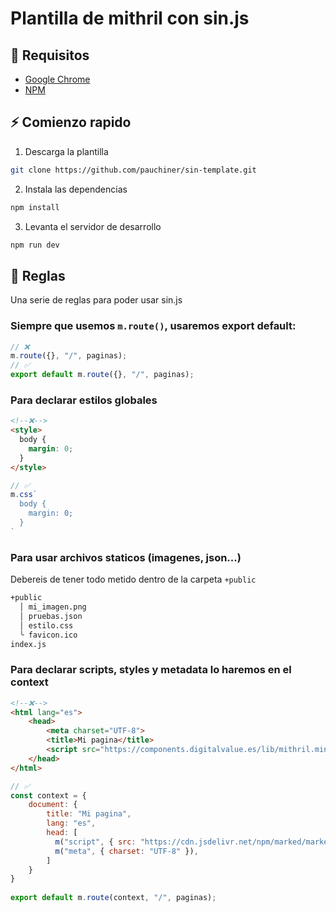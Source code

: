 # Plantilla de mithril con sin.js

## 🔧 Requisitos
- [Google Chrome](https://www.google.com/chrome)
- [NPM](https://docs.npmjs.com/downloading-and-installing-node-js-and-npm)

## ⚡ Comienzo rapido

1. Descarga la plantilla
```bash
git clone https://github.com/pauchiner/sin-template.git
```
2. Instala las dependencias
```bash
npm install
```
3. Levanta el servidor de desarrollo
```bash
npm run dev
```

## 📏 Reglas
Una serie de reglas para poder usar sin.js

### Siempre que usemos `m.route()`, usaremos export default:
```js
// ❌
m.route({}, "/", paginas);
// ✅ 
export default m.route({}, "/", paginas);
```

### Para declarar estilos globales
```html
<!--❌-->
<style>
  body {
    margin: 0;
  }
</style>
```
```js
// ✅ 
m.css`
  body {
    margin: 0;
  }
`
```

### Para usar archivos staticos (imagenes, json...)
Debereis de tener todo metido dentro de la carpeta `+public`
```bash
+public
  │ mi_imagen.png
  │ pruebas.json
  │ estilo.css
  ╰ favicon.ico
index.js
```

### Para declarar scripts, styles y metadata lo haremos en el context
```html
<!--❌-->
<html lang="es">
    <head>
        <meta charset="UTF-8">
        <title>Mi pagina</title>
        <script src="https://components.digitalvalue.es/lib/mithril.min.js"></script>
    </head>
</html>
```
```js
// ✅ 
const context = {
    document: {
        title: "Mi pagina",
        lang: "es",
        head: [
          m("script", { src: "https://cdn.jsdelivr.net/npm/marked/marked.min.js" }),
          m("meta", { charset: "UTF-8" }),
        ]
    }
}
 
export default m.route(context, "/", paginas);
```
